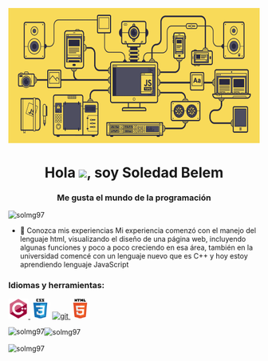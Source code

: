 <p>
<img  src="https://raw.githubusercontent.com/hebertdev/hebertdev/master/img/javascript.gif" width="890px" height="270">

<h1 align="center">Hola <img src="https://media.giphy.com/media/hvRJCLFzcasrR4ia7z/giphy.gif" width="25px">, soy Soledad Belem</h1>
<h3 align="center">Me gusta el mundo de la programación</h3>

<p align="left"> <img src= "https://komarev.com/ghpvc/?username=solmg97&label=Profile%20views&color=0e75b6&style=flat" alt="solmg97" /> </p>

- 📄 Conozca mis experiencias Mi experiencia comenzó con el manejo del lenguaje html, visualizando el diseño de una página web, incluyendo algunas funciones y poco a poco creciendo en esa área, también en la universidad comencé con un lenguaje nuevo que es C++ y hoy estoy aprendiendo lenguaje JavaScript


<h3 align="left">Idiomas y herramientas:</h3>
<p align="left"> <a href="https://www.cprogramming.com/" target="_blank" rel="noreferrer"> <a href="https://www.w3schools. com/cpp/" target="_blank" rel="noreferrer"> 
<img src="https://raw.githubusercontent.com/devicons/devicon/master/icons/cplusplus/cplusplus-original.svg" alt=" cplusplus" width="40" height="40"/> </a> 
<a href="https://www.w3schools.com/css/" target="_blank" rel="noreferrer"> <img src="https://raw.githubusercontent.com/devicons/devicon/master/icons/css3/css3-original-wordmark.svg" alt="css3" width="40" height="40"/></a> 
<a href="https://git-scm.com/" target="_blank" rel="noreferrer"> <img src="https://www.vectorlogo.zone/logos/git-scm/git-scm-icon.svg" alt="git" width="40" height="40"/>
<a href="https://www.w3.org/html/" target= "_blank" rel="noreferrer"> <img src="https://raw.githubusercontent.com/devicons/devicon/master/icons/html5/html5-original-wordmark.svg" alt="html5" width=" 40" altura="40"/> </a> </p>

<p><img align="left" src="https://github-readme-stats.vercel.app/api/top-langs?username=solmg97&show_icons=true&locale=en&layout=compact" alt="solmg97" /> </p>

<p> <img align="center" src="https://github-readme-stats.vercel.app/api?username=solmg97&show_icons=true&locale=en" alt="solmg97" /> </p>

<p><img align="center" src="https://github-readme-streak-stats.herokuapp.com/?user=solmg97&" alt="solmg97" /></p>


